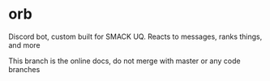 # orb
Discord bot, custom built for SMACK UQ. Reacts to messages, ranks things, and more

This branch is the online docs, do not merge with master or any code branches
